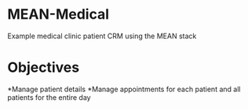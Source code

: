 MEAN-Medical
============
Example medical clinic patient CRM using the MEAN stack

Objectives
==========

*Manage patient details
*Manage appointments for each patient and all patients for the entire day